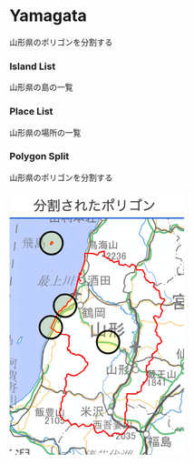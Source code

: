 Yamagata
===============

山形県のポリゴンを分割する


### Island List

山形県の島の一覧

### Place List

山形県の場所の一覧

### Polygon Split

山形県のポリゴンを分割する

![splited_polygons](https://github.com/ohwada/World_Countries/blob/main/geoPandas/polygon_explode/yamagata/polygon_split/screenshots/splited_polygons.png)
